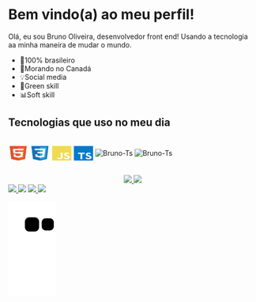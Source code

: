 # Bem vindo(a) ao meu perfil!

Olá, eu sou Bruno Oliveira, desenvolvedor front end!
Usando a tecnologia aa minha maneira de mudar o mundo.

- 🌵100% brasileiro 
- 🍁Morando no Canadá
- 💡Social media
- 🌱Green skill
- 📊Soft skill


## Tecnologias que uso no meu dia 
<div style="display: inline_block"><br>
  <img align="center" alt="Bruno-HTML" height="30" width="40" src="https://raw.githubusercontent.com/devicons/devicon/master/icons/html5/html5-original.svg">
  <img align="center" alt="Bruno-CSS" height="30" width="40" src="https://raw.githubusercontent.com/devicons/devicon/master/icons/css3/css3-original.svg">
  <img align="center" alt="Bruno-Js" height="30" width="40" src="https://raw.githubusercontent.com/devicons/devicon/master/icons/javascript/javascript-plain.svg">
  <img align="center" alt="Bruno-Ts" height="30" width="40" src="https://raw.githubusercontent.com/devicons/devicon/master/icons/typescript/typescript-plain.svg">
  <img align="center" alt="Bruno-Ts" height="30" width="40" src="https://cdn.jsdelivr.net/gh/devicons/devicon/icons/react/react-original.svg">
  <img align="center" alt="Bruno-Ts" height="90" width="120" src="https://cdn.jsdelivr.net/gh/devicons/devicon/icons/nodejs/nodejs-original-wordmark.svg">
 
##
</div>
          

<div align="center">
  <a href="https://github.com/bruno-deoliveira">
  <img height="140em" src="https://github-readme-stats.vercel.app/api?username=brunodeoliveira&show_icons=true&theme=dark&include_all_commits=true&count_private=true"/>
  <img height="140em" src="https://github-readme-stats.vercel.app/api/top-langs/?username=bruno-deoliveira&layout=compact&langs_count=7&theme=dark"/>
</div>



<div> 
  <a href = "https://www.linkedin.com/in/bruno-almeida-319155259/"><img src="https://img.shields.io/badge/LinkedIn-0077B5?style=for-the-badge&logo=linkedin&logoColor=white" target="_blank">
  <a href="https://instagram.com/brunoliveira0805" target="_blank"><img src="https://img.shields.io/badge/-Instagram-%23E4405F?style=for-the-badge&logo=instagram&logoColor=white" target="_blank"></a>
  <a href = "mailto:brunoalmeida0805@gmail.com"><img src="https://img.shields.io/badge/-Gmail-%23333?style=for-the-badge&logo=gmail&logoColor=white" target="_blank">
  <a href = "https://www.facebook.com/brunoliveira0805/"><img src="https://img.shields.io/badge/Facebook-1877F2?style=for-the-badge&logo=facebook&logoColor=white" target="_blank">
 </a>
 
  ![Snake animation](https://github.com/rafaballerini/rafaballerini/blob/output/github-contribution-grid-snake.svg)
 
</div>
